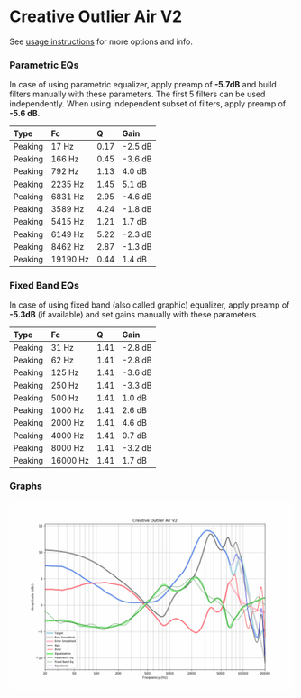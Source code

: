 # Creative Outlier Air V2
See [usage instructions](https://github.com/jaakkopasanen/AutoEq#usage) for more options and info.

### Parametric EQs
In case of using parametric equalizer, apply preamp of **-5.7dB** and build filters manually
with these parameters. The first 5 filters can be used independently.
When using independent subset of filters, apply preamp of **-5.6 dB**.

| Type    | Fc       |    Q | Gain    |
|:--------|:---------|:-----|:--------|
| Peaking | 17 Hz    | 0.17 | -2.5 dB |
| Peaking | 166 Hz   | 0.45 | -3.6 dB |
| Peaking | 792 Hz   | 1.13 | 4.0 dB  |
| Peaking | 2235 Hz  | 1.45 | 5.1 dB  |
| Peaking | 6831 Hz  | 2.95 | -4.6 dB |
| Peaking | 3589 Hz  | 4.24 | -1.8 dB |
| Peaking | 5415 Hz  | 1.21 | 1.7 dB  |
| Peaking | 6149 Hz  | 5.22 | -2.3 dB |
| Peaking | 8462 Hz  | 2.87 | -1.3 dB |
| Peaking | 19190 Hz | 0.44 | 1.4 dB  |

### Fixed Band EQs
In case of using fixed band (also called graphic) equalizer, apply preamp of **-5.3dB**
(if available) and set gains manually with these parameters.

| Type    | Fc       |    Q | Gain    |
|:--------|:---------|:-----|:--------|
| Peaking | 31 Hz    | 1.41 | -2.8 dB |
| Peaking | 62 Hz    | 1.41 | -2.8 dB |
| Peaking | 125 Hz   | 1.41 | -3.6 dB |
| Peaking | 250 Hz   | 1.41 | -3.3 dB |
| Peaking | 500 Hz   | 1.41 | 1.0 dB  |
| Peaking | 1000 Hz  | 1.41 | 2.6 dB  |
| Peaking | 2000 Hz  | 1.41 | 4.6 dB  |
| Peaking | 4000 Hz  | 1.41 | 0.7 dB  |
| Peaking | 8000 Hz  | 1.41 | -3.2 dB |
| Peaking | 16000 Hz | 1.41 | 1.7 dB  |

### Graphs
![](./Creative%20Outlier%20Air%20V2.png)